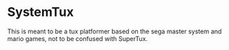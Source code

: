 # SystemTux

This is meant to be a tux platformer based on the sega master system and mario games, not to be confused with SuperTux.
